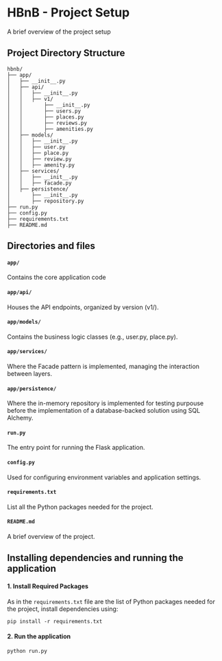 # HBnB - Project Setup

A brief overview of the project setup

## Project Directory Structure

```
hbnb/
├── app/
│   ├── __init__.py
│   ├── api/
│   │   ├── __init__.py
│   │   ├── v1/
│   │       ├── __init__.py
│   │       ├── users.py
│   │       ├── places.py
│   │       ├── reviews.py
│   │       ├── amenities.py
│   ├── models/
│   │   ├── __init__.py
│   │   ├── user.py
│   │   ├── place.py
│   │   ├── review.py
│   │   ├── amenity.py
│   ├── services/
│   │   ├── __init__.py
│   │   ├── facade.py
│   ├── persistence/
│       ├── __init__.py
│       ├── repository.py
├── run.py
├── config.py
├── requirements.txt
├── README.md
```

## Directories and files

#### `app/`

Contains the core application code

#### `app/api/`

Houses the API endpoints, organized by version (v1/).

#### `app/models/`

Contains the business logic classes (e.g., user.py, place.py).

#### `app/services/`

Where the Facade pattern is implemented, managing the interaction between layers.

#### `app/persistence/`

Where the in-memory repository is implemented for testing purpouse before the implementation of a database-backed solution using SQL Alchemy.

#### `run.py`

The entry point for running the Flask application.

#### `config.py`

Used for configuring environment variables and application settings.

#### `requirements.txt`

List all the Python packages needed for the project.

#### `README.md`

A brief overview of the project.

## Installing dependencies and running the application

#### 1. Install Required Packages

As in the `requirements.txt` file are the list of Python packages needed for the project, install dependencies using:

```
pip install -r requirements.txt
```

#### 2. Run the application

```
python run.py
```

